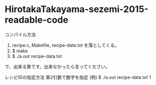 # HirotakaTakayama-sezemi-2015-readable-code
コンパイル方法
1. recipe.c, Makefile, recipe-data.txt を落としてくる。
2. $ make
3. $ ./a.out recipe-data.txt

で、出来る筈です。出来なかったら言ってください。

レシピIDの指定方法
第2引数で数字を指定
(例)
$ ./a.out recipe-data.txt 1
